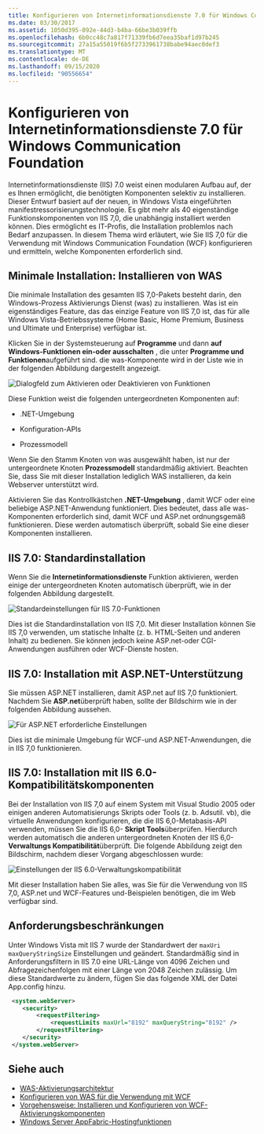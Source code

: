 ```yaml
---
title: Konfigurieren von Internetinformationsdienste 7.0 für Windows Communication Foundation
ms.date: 03/30/2017
ms.assetid: 1050d395-092e-44d3-b4ba-66be3b039ffb
ms.openlocfilehash: 6b0cc48c7a817f71339fb6d7eea35baf1d97b245
ms.sourcegitcommit: 27a15a55019f6b5f2733961738babe94aec0def3
ms.translationtype: MT
ms.contentlocale: de-DE
ms.lasthandoff: 09/15/2020
ms.locfileid: "90556654"
---
```

# <a name="configuring-internet-information-services-70-for-windows-communication-foundation"></a>Konfigurieren von Internetinformationsdienste 7.0 für Windows Communication Foundation

Internetinformationsdienste (IIS) 7.0 weist einen modularen Aufbau auf, der es Ihnen ermöglicht, die benötigten Komponenten selektiv zu installieren. Dieser Entwurf basiert auf der neuen, in Windows Vista eingeführten manifestressorisierungstechnologie. Es gibt mehr als 40 eigenständige Funktionskomponenten von IIS 7,0, die unabhängig installiert werden können. Dies ermöglicht es IT-Profis, die Installation problemlos nach Bedarf anzupassen. In diesem Thema wird erläutert, wie Sie IIS 7,0 für die Verwendung mit Windows Communication Foundation (WCF) konfigurieren und ermitteln, welche Komponenten erforderlich sind.

## <a name="minimal-installation-installing-was"></a>Minimale Installation: Installieren von WAS
 Die minimale Installation des gesamten IIS 7,0-Pakets besteht darin, den Windows-Prozess Aktivierungs Dienst (was) zu installieren. Was ist ein eigenständiges Feature, das das einzige Feature von IIS 7,0 ist, das für alle Windows Vista-Betriebssysteme (Home Basic, Home Premium, Business und Ultimate und Enterprise) verfügbar ist.

 Klicken Sie in der Systemsteuerung auf **Programme** und dann **auf Windows-Funktionen ein-oder ausschalten** , die unter **Programme und Funktionen**aufgeführt sind. die was-Komponente wird in der Liste wie in der folgenden Abbildung dargestellt angezeigt.

 ![Dialogfeld zum Aktivieren oder Deaktivieren von Funktionen](media/wcfc-turnfeaturesonoroffs.gif "wcfc_TurnFeaturesOnOrOffs")

 Diese Funktion weist die folgenden untergeordneten Komponenten auf:

- .NET-Umgebung

- Konfiguration-APIs

- Prozessmodell

 Wenn Sie den Stamm Knoten von was ausgewählt haben, ist nur der untergeordnete Knoten **Prozessmodell** standardmäßig aktiviert. Beachten Sie, dass Sie mit dieser Installation lediglich WAS installieren, da kein Webserver unterstützt wird.

 Aktivieren Sie das Kontrollkästchen **.NET-Umgebung** , damit WCF oder eine beliebige ASP.NET-Anwendung funktioniert. Dies bedeutet, dass alle was-Komponenten erforderlich sind, damit WCF und ASP.net ordnungsgemäß funktionieren. Diese werden automatisch überprüft, sobald Sie eine dieser Komponenten installieren.

## <a name="iis-70-default-installation"></a>IIS 7.0: Standardinstallation
 Wenn Sie die **Internetinformationsdienste** Funktion aktivieren, werden einige der untergeordneten Knoten automatisch überprüft, wie in der folgenden Abbildung dargestellt.

 ![Standardeinstellungen für IIS 7.0-Funktionen](media/wcfc-turningfeaturesonoroff2.gif "wcfc_TurningFeaturesOnOrOff2")

 Dies ist die Standardinstallation von IIS 7,0. Mit dieser Installation können Sie IIS 7,0 verwenden, um statische Inhalte (z. b. HTML-Seiten und anderen Inhalt) zu bedienen. Sie können jedoch keine ASP.net-oder CGI-Anwendungen ausführen oder WCF-Dienste hosten.

## <a name="iis-70-installation-with-aspnet-support"></a>IIS 7.0: Installation mit ASP.NET-Unterstützung
 Sie müssen ASP.NET installieren, damit ASP.net auf IIS 7,0 funktioniert. Nachdem Sie **ASP.net**überprüft haben, sollte der Bildschirm wie in der folgenden Abbildung aussehen.

 ![Für ASP.NET erforderliche Einstellungen](media/wcfc-trunfeaturesonoroff3s.gif "wcfc_TrunFeaturesOnOrOFf3s")

 Dies ist die minimale Umgebung für WCF-und ASP.NET-Anwendungen, die in IIS 7,0 funktionieren.

## <a name="iis-70-installation-with-iis-60-compatibility-components"></a>IIS 7.0: Installation mit IIS 6.0-Kompatibilitätskomponenten
 Bei der Installation von IIS 7,0 auf einem System mit Visual Studio 2005 oder einigen anderen Automatisierungs Skripts oder Tools (z. b. Adsutil. vb), die virtuelle Anwendungen konfigurieren, die die IIS 6,0-Metabasis-API verwenden, müssen Sie die IIS 6,0- **Skript Tools**überprüfen. Hierdurch werden automatisch die anderen untergeordneten Knoten der IIS 6,0- **Verwaltungs Kompatibilität**überprüft. Die folgende Abbildung zeigt den Bildschirm, nachdem dieser Vorgang abgeschlossen wurde:

 ![Einstellungen der IIS 6.0-Verwaltungskompatibilität](media/scfc-turnfeaturesonoroff5s.gif "scfc_TurnFeaturesOnOrOff5s")

 Mit dieser Installation haben Sie alles, was Sie für die Verwendung von IIS 7,0, ASP.net und WCF-Features und-Beispielen benötigen, die im Web verfügbar sind.

## <a name="request-limits"></a>Anforderungsbeschränkungen
 Unter Windows Vista mit IIS 7 wurde der Standardwert der `maxUri` `maxQueryStringSize` Einstellungen und geändert. Standardmäßig sind in Anforderungsfiltern in IIS 7.0 eine URL-Länge von 4096 Zeichen und Abfragezeichenfolgen mit einer Länge von 2048 Zeichen zulässig. Um diese Standardwerte zu ändern, fügen Sie das folgende XML der Datei App.config hinzu.

```xml
 <system.webServer>
    <security>
        <requestFiltering>
            <requestLimits maxUrl="8192" maxQueryString="8192" />
        </requestFiltering>
    </security>
 </system.webServer>
 ```

## <a name="see-also"></a>Siehe auch

- [WAS-Aktivierungsarchitektur](was-activation-architecture.md)
- [Konfigurieren von WAS für die Verwendung mit WCF](configuring-the-wpa--service-for-use-with-wcf.md)
- [Vorgehensweise: Installieren und Konfigurieren von WCF-Aktivierungskomponenten](how-to-install-and-configure-wcf-activation-components.md)
- [Windows Server AppFabric-Hostingfunktionen](/previous-versions/appfabric/ee677189(v=azure.10))
